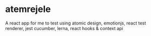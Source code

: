 # atemrejele
A react app for me to test using atomic design, emotionjs, react test renderer, jest cucumber, lerna, react hooks & context api
